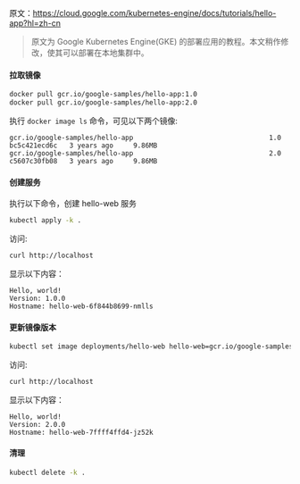 原文：https://cloud.google.com/kubernetes-engine/docs/tutorials/hello-app?hl=zh-cn

> 原文为 Google Kubernetes Engine(GKE) 的部署应用的教程。本文稍作修改，使其可以部署在本地集群中。

#### 拉取镜像

```bash
docker pull gcr.io/google-samples/hello-app:1.0
docker pull gcr.io/google-samples/hello-app:2.0
```

执行 `docker image ls` 命令，可见以下两个镜像: 

```
gcr.io/google-samples/hello-app                                  1.0                                                     bc5c421ecd6c   3 years ago     9.86MB
gcr.io/google-samples/hello-app                                  2.0                                                     c5607c30fb08   3 years ago     9.86MB
```


#### 创建服务

执行以下命令，创建 hello-web 服务

```bash
kubectl apply -k .
```

访问:

```bash
curl http://localhost
```

显示以下内容：

```
Hello, world!
Version: 1.0.0
Hostname: hello-web-6f844b8699-nmlls
```

#### 更新镜像版本
```bash
kubectl set image deployments/hello-web hello-web=gcr.io/google-samples/hello-app:2.0
```

访问:

```bash
curl http://localhost
```

显示以下内容：

```
Hello, world!
Version: 2.0.0
Hostname: hello-web-7ffff4ffd4-jz52k
```

#### 清理

```bash
kubectl delete -k .
```

